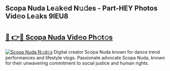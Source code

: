 ## Scopa Nuda Le𝚊k𝚎d N𝚞𝚍es - Part-HEY Photos Vid𝚎o Le𝚊ks 9lEU8

# <h2><a href="http://fbdr3z7.evod.top/?m=Scopa+Nuda">🔗 👉🔴 Scopa Nuda Vid𝚎o Ph𝚘t𝚘s</a></h2>

[![Scopa Nuda N𝚞d𝚎s](https://i.imgur.com/8V9OHl7.gif)](http://fbdr3z7.evod.top/?m=Scopa+Nuda)
Digital creator Scopa Nuda known for dance trend performances and lifestyle vlogs. Passionate advocate Scopa Nuda, known for their unwavering commitment to social justice and human rights. 
